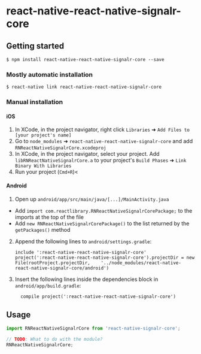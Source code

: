 
# react-native-react-native-signalr-core

## Getting started

`$ npm install react-native-react-native-signalr-core --save`

### Mostly automatic installation

`$ react-native link react-native-react-native-signalr-core`

### Manual installation


#### iOS

1. In XCode, in the project navigator, right click `Libraries` ➜ `Add Files to [your project's name]`
2. Go to `node_modules` ➜ `react-native-react-native-signalr-core` and add `RNReactNativeSignalrCore.xcodeproj`
3. In XCode, in the project navigator, select your project. Add `libRNReactNativeSignalrCore.a` to your project's `Build Phases` ➜ `Link Binary With Libraries`
4. Run your project (`Cmd+R`)<

#### Android

1. Open up `android/app/src/main/java/[...]/MainActivity.java`
  - Add `import com.reactlibrary.RNReactNativeSignalrCorePackage;` to the imports at the top of the file
  - Add `new RNReactNativeSignalrCorePackage()` to the list returned by the `getPackages()` method
2. Append the following lines to `android/settings.gradle`:
  	```
  	include ':react-native-react-native-signalr-core'
  	project(':react-native-react-native-signalr-core').projectDir = new File(rootProject.projectDir, 	'../node_modules/react-native-react-native-signalr-core/android')
  	```
3. Insert the following lines inside the dependencies block in `android/app/build.gradle`:
  	```
      compile project(':react-native-react-native-signalr-core')
  	```

## Usage
```javascript
import RNReactNativeSignalrCore from 'react-native-signalr-core';

// TODO: What to do with the module?
RNReactNativeSignalrCore;
```
  
